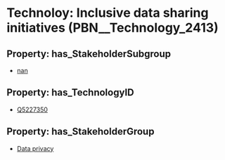 # Technoloy: __Inclusive data sharing initiatives__ (PBN__Technology_2413)

## Property: has_StakeholderSubgroup

* [nan](PBN__TechSubgroup_7)

## Property: has_TechnologyID

* [Q5227350](Q5227350)

## Property: has_StakeholderGroup

* [Data privacy](PBN__TechGroup_5)

